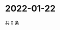 # 2022-01-22

共 0 条

<!-- BEGIN WEIBO -->
<!-- 最后更新时间 Sat Jan 22 2022 21:15:20 GMT+0800 (China Standard Time) -->

<!-- END WEIBO -->
